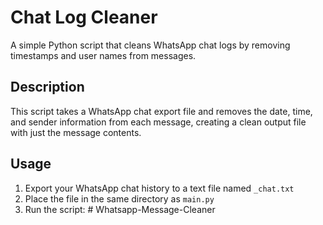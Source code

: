 # Chat Log Cleaner

A simple Python script that cleans WhatsApp chat logs by removing timestamps and user names from messages.

## Description

This script takes a WhatsApp chat export file and removes the date, time, and sender information from each message, creating a clean output file with just the message contents.

## Usage

1. Export your WhatsApp chat history to a text file named `_chat.txt`
2. Place the file in the same directory as `main.py`
3. Run the script: # Whatsapp-Message-Cleaner
